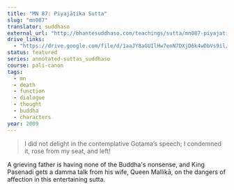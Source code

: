 ```yaml
---
title: "MN 87: Piyajātika Sutta"
slug: "mn087"
translator: suddhaso
external_url: "http://bhantesuddhaso.com/teachings/sutta/mn087-piyajatika-sutta-annotated/"
drive_links:
  - "https://drive.google.com/file/d/1aaJY8aGUIlHw7enN7DXjD6k4wDbVs9il/view?usp=drivesdk"
status: featured
series: annotated-suttas_suddhaso
course: pali-canon
tags:
  - mn
  - death
  - function
  - dialogue
  - thought
  - buddha
  - characters
year: 2009
---
```


> I did not delight in the contemplative Gotama’s speech; I condemned it, rose from my seat, and left!

A grieving father is having none of the Buddha's nonsense, and King Pasenadi gets a damma talk from his wife, Queen Mallikā, on the dangers of affection in this entertaining sutta.
